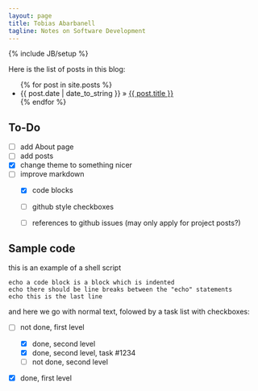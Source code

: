 ```yaml
---
layout: page
title: Tobias Abarbanell
tagline: Notes on Software Development
---
```

{% include JB/setup %}

Here is the list of posts in this blog: 

<ul class="posts">
  {% for post in site.posts %}
    <li><span>{{ post.date | date_to_string }}</span> &raquo; <a href="{{ BASE_PATH }}{{ post.url }}">{{ post.title }}</a></li>
  {% endfor %}
</ul>

## To-Do

- [ ] add About page
- [ ] add posts
- [x] change theme to something nicer
- [ ] improve markdown
  - [x] code blocks
  - [ ] github style checkboxes
  - [ ] references to github issues (may only apply for project posts?)


## Sample code

this is an example of a shell script

```
echo a code block is a block which is indented
echo there should be line breaks between the "echo" statements
echo this is the last line
```

and here we go with normal text, folowed by a task list with checkboxes: 

- [ ] not done, first level
  - [x] done, second level
  - [x] done, second level, task #1234
  - [ ] not done, second level
- [x] done, first level

